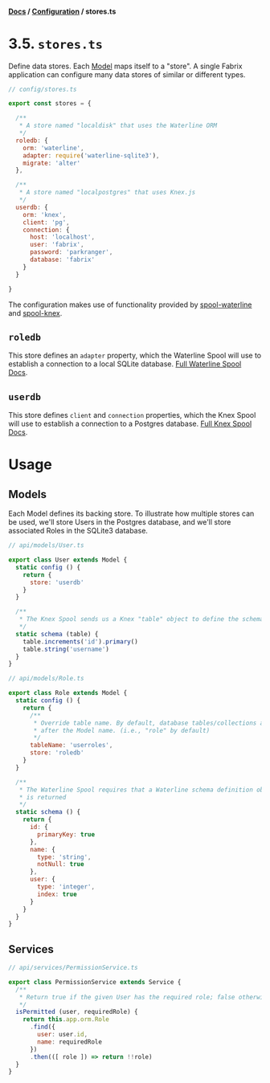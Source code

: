 #### [Docs](../) / [Configuration](./) / stores.ts

# 3.5. `stores.ts`

Define data stores. Each [Model](../build/model.md) maps itself to a "store". A single Fabrix application can configure many data stores of similar or different types.

```js
// config/stores.ts

export const stores = {

  /**
   * A store named "localdisk" that uses the Waterline ORM
   */
  roledb: {
    orm: 'waterline',
    adapter: require('waterline-sqlite3'),
    migrate: 'alter'
  },

  /**
   * A store named "localpostgres" that uses Knex.js
   */
  userdb: {
    orm: 'knex',
    client: 'pg',
    connection: {
      host: 'localhost',
      user: 'fabrix',
      password: 'parkranger',
      database: 'fabrix'
    }
  }

}
```

The configuration makes use of functionality provided by [spool-waterline](https://github.com/fabrix-app/spool-waterline) and [spool-knex](https://github.com/fabrix-app/spool-knex).

## `roledb`

This store defines an `adapter` property, which the Waterline Spool will use to establish a connection to a local SQLite database. [Full Waterline Spool Docs](https://github.com/fabrix-app/spool-waterline).

## `userdb`

This store defines `client` and `connection` properties, which the Knex Spool will use to establish a connection to a Postgres database. [Full Knex Spool Docs](https://github.com/fabrix-app/spool-knex).

# Usage

## Models

Each Model defines its backing store. To illustrate how multiple stores can be used, we'll store Users in the Postgres database, and we'll store associated Roles in the SQLite3 database.

```js
// api/models/User.ts

export class User extends Model {
  static config () {
    return {
      store: 'userdb'
    }
  }

  /**
   * The Knex Spool sends us a Knex "table" object to define the schema
   */
  static schema (table) {
    table.increments('id').primary()
    table.string('username')
  }
}
```

```js
// api/models/Role.ts

export class Role extends Model {
  static config () {
    return {
      /**
       * Override table name. By default, database tables/collections are named
       * after the Model name. (i.e., "role" by default)
       */
      tableName: 'userroles',
      store: 'roledb'
    }
  }

  /**
   * The Waterline Spool requires that a Waterline schema definition object
   * is returned
   */
  static schema () {
    return {
      id: {
        primaryKey: true
      },
      name: {
        type: 'string',
        notNull: true
      },
      user: {
        type: 'integer',
        index: true
      }
    }
  }
}
```

## Services

```js
// api/services/PermissionService.ts

export class PermissionService extends Service {
  /**
   * Return true if the given User has the required role; false otherwise.
   */
  isPermitted (user, requiredRole) {
    return this.app.orm.Role
      .find({
        user: user.id,
        name: requiredRole
      })
      .then(([ role ]) => return !!role)
  }
}
```
